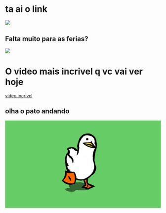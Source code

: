 
<head>

<meta charset="utf-8">

<meta name="viewport" content="width=device-width, initial-scale=1">
	

</head>

<body>

  <h1>ta ai o link</h1>
   
 <img src="https://encrypted-tbn0.gstatic.com/images?q=tbn:ANd9GcQsq3hKHk9QaV9chO769t4a4dDmhDMSOCdBew&s">
   
 <h2>Falta muito para as ferias?</h2>

  <img src="https://i.pinimg.com/736x/1e/ac/10/1eac106cca2d4ea323a9bf0579b9c088.jpg">
  <h1>O video mais incrivel q vc vai ver hoje</h1>  <a href="https://www.youtube.com/watch?v=1LE3V9PE3GU">video incrivel</a>
    <section class="parte dois">
        <h1>olha o pato andando</h1>

   <img src="pato.gif.gif" alt="srcset">
        
        
  </section>
</body>

</html>
